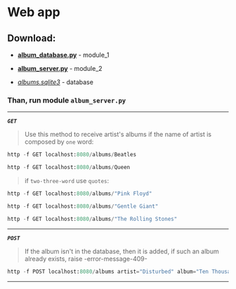 # Web app

## Download:

- [**album_database.py**](https://github.com/victortemnov/music-album/blob/master/album_database.py) - module_1

- [**album_server.py**](https://github.com/victortemnov/music-album/blob/master/album_server.py) - module_2

- [*albums.sqlite3*](https://drive.google.com/file/d/1KHKrio-StI9jVIVgJH1EKaObpAFzRx25/view)  - database

### Than, run module `album_server.py`

---

***`GET`***

> Use this method to receive artist's albums
if the name of artist is composed by `one` word:

```Python
http -f GET localhost:8080/albums/Beatles
```

```Python
http -f GET localhost:8080/albums/Queen
```

> if `two-three-word` use `quotes`:

```Python
http -f GET localhost:8080/albums/"Pink Floyd"
```

```Python
http -f GET localhost:8080/albums/"Gentle Giant"
```

```Python
http -f GET localhost:8080/albums/"The Rolling Stones"
```

---

***`POST`***

> If the album isn't in the database, then it is added, if such an album already exists, raise -error-message-409-

```Python
http -f POST localhost:8080/albums artist="Disturbed" album="Ten Thousand Fists" genre="Alternative" year="2005"
```

---
